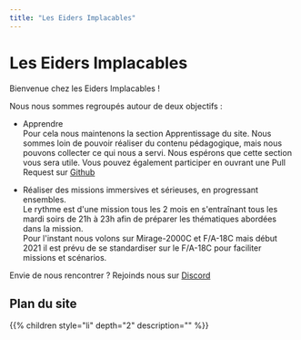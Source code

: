 ```yaml
---
title: "Les Eiders Implacables"
---
```


# Les Eiders Implacables
Bienvenue chez les Eiders Implacables !

Nous nous sommes regroupés autour de deux objectifs : <ul> <li> Apprendre<br/> Pour cela nous maintenons la section Apprentissage du site. Nous sommes loin de pouvoir réaliser du contenu pédagogique, mais nous pouvons collecter ce qui nous a servi. Nous espérons que cette section vous sera utile. Vous pouvez également participer en ouvrant une Pull Request sur [Github](https://github.com/nittch/dcs_linkea_org/)
<li> Réaliser des missions immersives et sérieuses, en progressant ensembles.<br /> Le rythme est d'une mission tous les 2 mois en s'entraînant tous les mardi soirs de 21h à 23h afin de préparer les thématiques abordées dans la mission.<br /> Pour l'instant nous volons sur Mirage-2000C et F/A-18C mais début 2021 il est prévu de se standardiser sur le F/A-18C pour faciliter missions et scénarios.
</ul>

Envie de nous rencontrer ? Rejoinds nous sur [Discord](https://discord.gg/U26gsSqEgB)

## Plan du site
{{% children style="li" depth="2" description="" %}}

